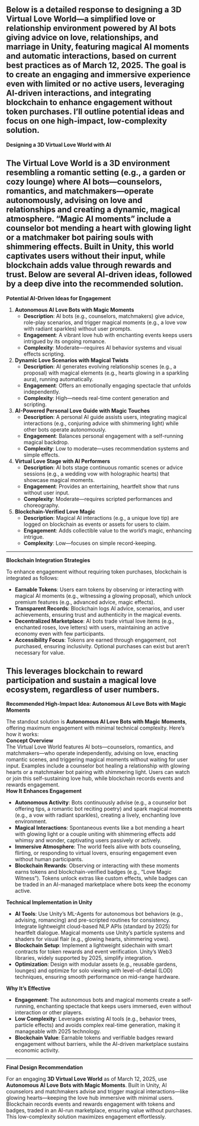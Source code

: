 Below is a detailed response to designing a **3D Virtual Love World**—a simplified love or relationship environment powered by AI bots giving advice on love, relationships, and marriage in Unity, featuring magical AI moments and automatic interactions, based on current best practices as of March 12, 2025\. The goal is to create an engaging and immersive experience even with limited or no active users, leveraging AI-driven interactions, and integrating blockchain to enhance engagement without token purchases. I’ll outline potential ideas and focus on one high-impact, low-complexity solution.  
---

**Designing a 3D Virtual Love World with AI**

The **Virtual Love World** is a 3D environment resembling a romantic setting (e.g., a garden or cozy lounge) where AI bots—counselors, romantics, and matchmakers—operate autonomously, advising on love and relationships and creating a dynamic, magical atmosphere. “Magic AI moments” include a counselor bot mending a heart with glowing light or a matchmaker bot pairing souls with shimmering effects. Built in Unity, this world captivates users without their input, while blockchain adds value through rewards and trust. Below are several AI-driven ideas, followed by a deep dive into the recommended solution.  
---

**Potential AI-Driven Ideas for Engagement**

1. **Autonomous AI Love Bots with Magic Moments**  
   * **Description**: AI bots (e.g., counselors, matchmakers) give advice, role-play scenarios, and trigger magical moments (e.g., a love vow with radiant sparkles) without user prompts.  
   * **Engagement**: A vibrant love hub with enchanting events keeps users intrigued by its ongoing romance.  
   * **Complexity**: Moderate—requires AI behavior systems and visual effects scripting.  
2. **Dynamic Love Scenarios with Magical Twists**  
   * **Description**: AI generates evolving relationship scenes (e.g., a proposal) with magical elements (e.g., hearts glowing in a sparkling aura), running automatically.  
   * **Engagement**: Offers an emotionally engaging spectacle that unfolds independently.  
   * **Complexity**: High—needs real-time content generation and scripting.  
3. **AI-Powered Personal Love Guide with Magic Touches**  
   * **Description**: A personal AI guide assists users, integrating magical interactions (e.g., conjuring advice with shimmering light) while other bots operate autonomously.  
   * **Engagement**: Balances personal engagement with a self-running magical backdrop.  
   * **Complexity**: Low to moderate—uses recommendation systems and simple effects.  
4. **Virtual Love Stage with AI Performers**  
   * **Description**: AI bots stage continuous romantic scenes or advice sessions (e.g., a wedding vow with holographic hearts) that showcase magical moments.  
   * **Engagement**: Provides an entertaining, heartfelt show that runs without user input.  
   * **Complexity**: Moderate—requires scripted performances and choreography.  
5. **Blockchain-Verified Love Magic**  
   * **Description**: Magical AI interactions (e.g., a unique love tip) are logged on blockchain as events or assets for users to claim.  
   * **Engagement**: Adds collectible value to the world’s magic, enhancing intrigue.  
   * **Complexity**: Low—focuses on simple record-keeping.

---

**Blockchain Integration Strategies**

To enhance engagement without requiring token purchases, blockchain is integrated as follows:

* **Earnable Tokens**: Users earn tokens by observing or interacting with magical AI moments (e.g., witnessing a glowing proposal), which unlock premium features (e.g., advanced advice, magic effects).  
* **Transparent Records**: Blockchain logs AI advice, scenarios, and user achievements, ensuring trust and authenticity in the magical events.  
* **Decentralized Marketplace**: AI bots trade virtual love items (e.g., enchanted roses, love letters) with users, maintaining an active economy even with few participants.  
* **Accessibility Focus**: Tokens are earned through engagement, not purchased, ensuring inclusivity. Optional purchases can exist but aren’t necessary for value.

This leverages blockchain to reward participation and sustain a magical love ecosystem, regardless of user numbers.  
---

**Recommended High-Impact Idea: Autonomous AI Love Bots with Magic Moments**

The standout solution is **Autonomous AI Love Bots with Magic Moments**, offering maximum engagement with minimal technical complexity. Here’s how it works:  
**Concept Overview**  
The Virtual Love World features AI bots—counselors, romantics, and matchmakers—who operate independently, advising on love, enacting romantic scenes, and triggering magical moments without waiting for user input. Examples include a counselor bot healing a relationship with glowing hearts or a matchmaker bot pairing with shimmering light. Users can watch or join this self-sustaining love hub, while blockchain records events and rewards engagement.  
**How It Enhances Engagement**

* **Autonomous Activity**: Bots continuously advise (e.g., a counselor bot offering tips, a romantic bot reciting poetry) and spark magical moments (e.g., a vow with radiant sparkles), creating a lively, enchanting love environment.  
* **Magical Interactions**: Spontaneous events like a bot mending a heart with glowing light or a couple uniting with shimmering effects add whimsy and wonder, captivating users passively or actively.  
* **Immersive Atmosphere**: The world feels alive with bots counseling, flirting, or responding to virtual lovers, ensuring engagement even without human participants.  
* **Blockchain Rewards**: Observing or interacting with these moments earns tokens and blockchain-verified badges (e.g., “Love Magic Witness”). Tokens unlock extras like custom effects, while badges can be traded in an AI-managed marketplace where bots keep the economy active.

**Technical Implementation in Unity**

* **AI Tools**: Use Unity’s ML-Agents for autonomous bot behaviors (e.g., advising, romancing) and pre-scripted routines for consistency. Integrate lightweight cloud-based NLP APIs (standard by 2025\) for heartfelt dialogue. Magical moments use Unity’s particle systems and shaders for visual flair (e.g., glowing hearts, shimmering vows).  
* **Blockchain Setup**: Implement a lightweight sidechain with smart contracts for token rewards and event verification. Unity’s Web3 libraries, widely supported by 2025, simplify integration.  
* **Optimization**: Design with modular assets (e.g., reusable gardens, lounges) and optimize for solo viewing with level-of-detail (LOD) techniques, ensuring smooth performance on mid-range hardware.

**Why It’s Effective**

* **Engagement**: The autonomous bots and magical moments create a self-running, enchanting spectacle that keeps users immersed, even without interaction or other players.  
* **Low Complexity**: Leverages existing AI tools (e.g., behavior trees, particle effects) and avoids complex real-time generation, making it manageable with 2025 technology.  
* **Blockchain Value**: Earnable tokens and verifiable badges reward engagement without barriers, while the AI-driven marketplace sustains economic activity.

---

**Final Design Recommendation**

For an engaging **3D Virtual Love World** as of March 12, 2025, use **Autonomous AI Love Bots with Magic Moments**. Built in Unity, AI counselors and matchmakers advise and trigger magical interactions—like glowing hearts—keeping the love hub immersive with minimal users. Blockchain records events and rewards engagement with tokens and badges, traded in an AI-run marketplace, ensuring value without purchases. This low-complexity solution maximizes engagement effortlessly.  
